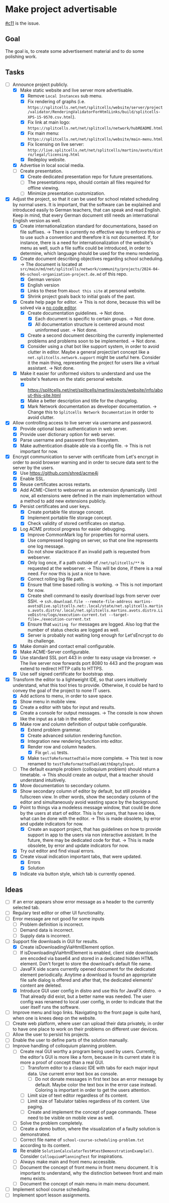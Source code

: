 # Make project advertisable
[\#c11](https://codeberg.org/splitcells-net/net.splitcells.network.community/issues/11) is the issue.
## Goal
The goal is, to create some advertisement material and to do some polishing work.
## Tasks
* [ ] Announce project publicly.
    * [x] Make static website and live server more advertisable.
        * [x] Remove `Local Instances` sub menu.
        * [x] Fix rendering of graphs (i.e. `https://splitcells.net/net/splitcells/website/server/project/validator/RenderingValidatorForHtmlLinks/build/splitcells-XPS-15-9570.csv.html`).
        * [x] Fix link at main logo: `https://splitcells.net/net/splitcells/network/hubREADME.html`
        * [x] Fix main menu: `https://splitcells.net/net/splitcells/website/main-menu.html`
        * [x] Fix licensing on live server: `http://live.splitcells.net/net/splitcells/martins/avots/distro/legal/licensing.html`
        * [x] Redeploy website.
    * [x] Advertise in local social media.
    * [ ] Create presentation.
        * [x] Create dedicated presentation repo for future presentations.
        * [ ] The presentations repo, should contain all files required for offline viewing.
        * [ ] Minimize presentation customization.
* [x] Adjust the project, so that it can be used for school related scheduling by normal users.
    It is important, that the software can be explained and introduced easily to German teachers,
    that can speak and read English.
    Keep in mind, that every German document still needs an international English version as well.
    * [x] Create internationalization standard for documentations, based on file suffixes.
      -> There is currently no effective way to enforce this or to use such a convention and therefore it is not documented.
      If, for instance, there is a need for internationalization of the website's menu as well,
      such a file suffix could be introduced, in order to determine, which language should be used for the menu rendering.
    * [x] Create document describing objectives regarding school scheduling. -> The document is located at `src/main/md/net/splitcells/network/community/projects/2024-04-06-school-organization-project.de.md` of this repo.
        * [x] German version
        * [x] English version
        * [x] Links to these from `About this site` at personal website.
        * [x] Shrink project goals back to initial goals of the past.
    * [x] Create help page for editor.  -> This is not done, because this will be solved via a [no code editor](../features/2024-05-31-create-no-code-gel-editor.md).
        * [x] Create documentation guidelines. -> Not done.
            * [x] Each document is specific to certain groups. -> Not done.
            * [x] All documentation structure is centered around most uninformed user. -> Not done.
        * [x] Create a second document describing the currently implemented problems and problems soon to be implemented. -> Not done.
        * [x] Consider using a chat bot like support system, in order to avoid clutter in editor.
          Maybe a general project/art concept like a `net.splitcells.network.support` might be useful here.
          Consider it the main thing, representing the project for users like a virtual assistant. -> Not done.
    * [x] Make it easier for uniformed visitors to understand and use the website's features on the static personal website.
        * [x] https://splitcells.net/net/splitcells/martins/avots/website/info/about-this-site.html
        * [x] Make a better description and title for the changelog.
        * [x] Mark Network documentation as developer documentation.
          -> Change this to `Splitcells Network Documentation` in order to avoid clutter.
* [x] Allow controlling access to live server via username and password.
    * [x] Provide optional basic authentication in web server.
    * [x] Provide user dictionary option for web server.
    * [x] Parse username and password from filesystem.
    * [x] Make authentication disable able via a config file. -> This is not important for now.
* [x] Encrypt communication to server with certificate from Let's encrypt in order to avoid browser warning and
  in order to secure data sent to the server by the users.
    * [x] Use https://github.com/shred/acme4j
    * [x] Enable SSL.
    * [x] Reuse certificates across restarts.
    * [x] Add ACME-Client to webserver as an extension dynamically.
      Until now, all extensions were defined in the main implementation without a method to add new extensions publicly.
    * [x] Persist certificates and user keys.
        * [x] Create portable file storage concept.
        * [x] Implement portable file storage concept.
        * [x] Check validity of stored certificates on startup.
    * [x] Log ACME protocol progress for easier debugging.
        * [x] Improve CommonMark log for properties for normal users.
        * [x] Use compressed logging on server, so that one line represents one log message.
        * [x] Do not show stacktrace if an invalid path is requested from webserver.
        * [x] Only log once, if a path outside of `/net/splitcells/**` is requested at the webserver.
          -> This will be done, if there is a real need. For now this is just a nice to have.
        * [x] Correct rolling log file path.
        * [x] Ensure that time based rolling is working. -> This is not important for now.
        * [x] Create shell command to easily download logs from server over SSH.
          -> `ssh.download.file --remote-file-address martins-avots@live.splitcells.net:.local/state/net.splitcells.martins.avots.distro/.local/net.splitcells.martins.avots.distro.LiveDistro/logs/execution-current.txt --target-file=./execution-current.txt`
        * [x] Ensure that `waiting for` messages are logged. Also log that the number of status checks are logged as well.
        * [x] Server is probably not waiting long enough for Let'sEncrypt to do its challenge.
    * [x] Make domain and contact email configurable.
    * [x] Make ACME-Server configurable.
    * [x] Use standard SSL port 443 in order to easy usage via browser.
      -> The live server now forwards port 8080 to 443 and the program was extend to redirect HTTP calls to HTTPS.
    * [x] Use self signed certificate for bootstrap step.
* [x] Transform the editor to a lightweight IDE, so that users intuitively understand, what this tool tries to provide.
  Otherwise, it could be hard to convey the goal of the project to none IT users.
    * [x] Add actions to menu, in order to save space.
    * [x] Show menu in mobile view.
    * [x] Create a editor with tabs for input and results.
    * [x] Create a console for output messages. -> The console is now shown like the input as a tab in the editor. 
    * [x] Make row and column definition of output table configurable.
        * [x] Extend problem grammar.
        * [x] Create advanced solution rendering function.
        * [x] Integration new rendering function into editor.
        * [x] Render row and column headers.
            * [x] Fix `gel.ui` tests.
        * [x] Make `testToReformattedTable` more complete. -> This test is now renamed to `testToReformattedTableWithEmptyInput`.
    * [ ] The default example problem (colloquium problem) should return a timetable. -> This should create an output, that a teacher should understand intuitively.
    * [x] Move documentation to secondary column.
    * [x] Show secondary column of editor by default, but still provide a fullscreen view.
      In other words, show the secondary column of the editor and simultaneously avoid wasting space by the background.
    * [x] Point to things via a modeless message window, that could be done by the users at start of editor.
      This is for users, that have no idea, what can be done with the editor.
      -> This is made obsolete, by error and update indicators for now.  
        * [x] Create an support project, that has guidelines on how to provide support in app to the users via
          non interactive assistant.
          In the future, there may be dedicated code for that.
          -> This is made obsolete, by error and update indicators for now.
    * [x] Try out editor and find visual errors.
    * [x] Create visual indication important tabs, that were updated.
        * [x] Errors
        * [x] Solution
    * [x] Indicate via button style, which tab is currently opened.
## Ideas
* [ ] If an error appears show error message as a header to the currently selected tab.
* [ ] Regulary test editor or other UI functionality.
* [ ] Error message are not good for some inputs
    * [ ] Problem definition is incorrect.
    * [ ] Demand data is incorrect.
    * [ ] Supply data is incorrect.
* [ ] Support file downloads in GUI for results.
    * [x] Create isDownloadingViaHtmlElement option.
    * [ ] If isDownloadingViaHtmlElement is enabled, client side downloads are encoded via base64 and stored in a dedicated hidden HTML element.
      Don't forget to store the download's default file name.
    * [ ] JavaFX side scans currently opened document for the dedicated element periodically.
      Anytime a download is found an appropriate file safe dialog is offered and after that,
      the dedicated elements' content are deleted.
    * [x] Introduce GUI user config in distro and use this for JavaFX distro. -> That already did exist, but a better name was needed. The user config was renamed to local user config, in order to indicate that the user itself runs the software.
* [ ] Improve menu and logo links.
  Navigating to the front page is quite hard, when one is knees deep on the website.
* [ ] Create web platform, where user can upload their data privately, in order to have one place to work on their problems on different user devices.
* [ ] Allow the user to persist his projects.
* [ ] Enable the user to define parts of the solution manually.
* [ ] Improve handling of colloquium planning problem.
    * [ ] Create real GUI worthy a program being used by users.
      Currently, the editor's GUI is more like a form,
      because in its current state it is more a proof of concept than a real GUI.
        * [ ] Transform editor to a classic IDE with tabs for each major input data.
          Use current error text box as console.
            * [ ] Do not donate messages in first text box an error message by default.
              Maybe color the text box in the error case instead.
              Coloring is important in order to get the users attention.
        * [ ] Limit size of text editor regardless of its content.
        * [ ] Limit size of Tabulator tables regardless of its content. Use paging.
        * [ ] Create and implement the concept of page commands. These need to be visible on mobile view as well.
    * [ ] Solve the problem completely.
    * [ ] Create a demo button, where the visualization of a faulty solution is demonstrated.
    * [ ] Correct file name of `school-course-scheduling-problem.txt` according to its content.
    * [x] Re enable `SolutionCalculatorTest#testDemonstrationExample()`.
      Consider `ColloquiumPlanningTest` for inspirations.
    * [ ] Always make main and front menu accessible.
    * [ ] Document the concept of front menu in front menu document.
      It is important to understand, why the distinction between front and main menu exists.
    * [ ] Document the concept of main menu in main menu document.
* [ ] Implement school course scheduling.
* [ ] Implement sport lesson assignments.